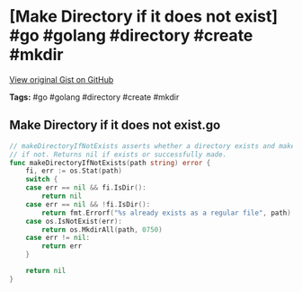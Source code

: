 # [Make Directory if it does not exist] #go #golang #directory #create #mkdir

[View original Gist on GitHub](https://gist.github.com/Integralist/10491f2601ffdd6bec306554470c6b0e)

**Tags:** #go #golang #directory #create #mkdir

## Make Directory if it does not exist.go

```go
// makeDirectoryIfNotExists asserts whether a directory exists and makes it
// if not. Returns nil if exists or successfully made.
func makeDirectoryIfNotExists(path string) error {
	fi, err := os.Stat(path)
	switch {
	case err == nil && fi.IsDir():
		return nil
	case err == nil && !fi.IsDir():
		return fmt.Errorf("%s already exists as a regular file", path)
	case os.IsNotExist(err):
		return os.MkdirAll(path, 0750)
	case err != nil:
		return err
	}

	return nil
}
```

